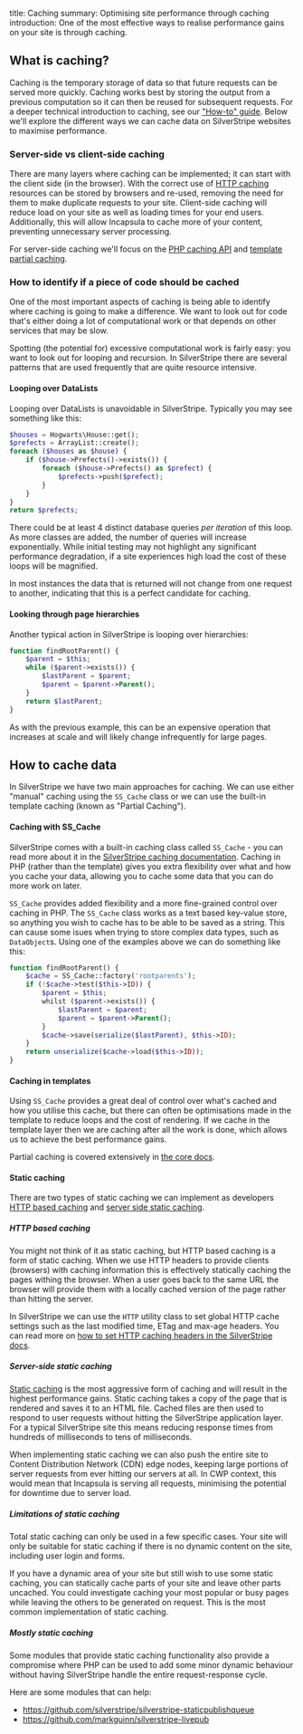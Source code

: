 title: Caching
summary: Optimising site performance through caching
introduction: One of the most effective ways to realise performance gains on your site is through caching.

## What is caching?

Caching is the temporary storage of data so that future requests can be served more quickly. Caching works best by 
storing the output from a previous computation so it can then be reused for subsequent requests. For a deeper technical 
introduction to caching, see our ["How-to" guide](https://www.cwp.govt.nz/developer-docs/en/how_tos/caching). Below 
we'll explore the different ways we can cache data on SilverStripe websites to maximise performance.

### Server-side vs client-side caching

There are many layers where caching can be implemented; it can start with the client side (in the browser). With the 
correct use of 
[HTTP caching](https://developers.google.com/web/fundamentals/performance/optimizing-content-efficiency/http-caching)
resources can be stored by browsers and re-used, removing the need for them to make duplicate requests to your site. 
Client-side caching will reduce load on your site as well as loading times for your end users. Additionally, this will 
allow Incapsula to cache more of your content, preventing unnecessary server processing.

For server-side caching we'll focus on the [PHP caching API](https://docs.silverstripe.org/en/3/developer_guides/performance/caching/)
and [template partial caching](https://docs.silverstripe.org/en/3/developer_guides/performance/partial_caching/).

### How to identify if a piece of code should be cached

One of the most important aspects of caching is being able to identify where caching is going to make a difference. 
We want to look out for code that's either doing a lot of computational work or that depends on other services that 
may be slow.

Spotting (the potential for) excessive computational work is fairly easy: you want to look out for looping and recursion.
In SilverStripe there are several patterns that are used frequently that are quite resource intensive.

#### Looping over DataLists

Looping over DataLists is unavoidable in SilverStripe. Typically you may see something like this:

```php
$houses = Hogwarts\House::get();
$prefects = ArrayList::create();
foreach ($houses as $house) {
	if ($house->Prefects()->exists()) {
		foreach ($house->Prefects() as $prefect) {
			$prefects->push($prefect);
		}
	}
}
return $prefects;
```

There could be at least 4 distinct database queries *per iteration* of this loop. As more classes are added, the number 
of queries will increase exponentially. While initial testing may not highlight any significant performance degradation,
if a site experiences high load the cost of these loops will be magnified.

In most instances the data that is returned will not change from one request to another, indicating that this is a 
perfect candidate for caching.

#### Looking through page hierarchies

Another typical action in SilverStripe is looping over hierarchies:

```php
function findRootParent() {
	$parent = $this;
	while ($parent->exists()) {
		$lastParent = $parent;
		$parent = $parent->Parent();
	}
	return $lastParent;
}
```

As with the previous example, this can be an expensive operation that increases at scale and will likely change 
infrequently for large pages.

## How to cache data

In SilverStripe we have two main approaches for caching. We can use either "manual" caching using the `SS_Cache` class 
or we can use the built-in template caching (known as "Partial Caching").

#### Caching with SS_Cache

SilverStripe comes with a built-in caching class called `SS_Cache` - you can read more about it in the [SilverStripe 
caching documentation](https://docs.silverstripe.org/en/3/developer_guides/performance/caching/). Caching in PHP 
(rather than the template) gives you extra flexibility over what and how you cache your data, allowing you to cache 
some data that you can do more work on later.

`SS_Cache` provides added flexibility and a more fine-grained control over caching in PHP. The `SS_Cache` class works 
as a text based key-value store, so anything you wish to cache has to be able to be saved as a string. This can cause
some isues when trying to store complex data types, such as `DataObject`s. Using one of the examples above we can do
something like this:

```php
function findRootParent() {
	$cache = SS_Cache::factory('rootparents');
	if (!$cache->test($this->ID)) {
		$parent = $this;
		whilst ($parent->exists()) {
			$lastParent = $parent;
			$parent = $parent->Parent();
		}
		$cache->save(serialize($lastParent), $this->ID);
	}
	return unserialize($cache->load($this->ID));
}
```

#### Caching in templates

Using `SS_Cache` provides a great deal of control over what's cached and how you utilise this cache, but there can 
often be optimisations made in the template to reduce loops and the cost of rendering. If we cache in the template 
layer then we are caching after all the work is done, which allows us to achieve the best performance gains.

Partial caching is covered extensively in 
[the core docs](https://docs.silverstripe.org/en/3/developer_guides/performance/partial_caching/).

#### Static caching

There are two types of static caching we can implement as developers [HTTP based caching](https://developers.google.com/web/fundamentals/performance/optimizing-content-efficiency/http-caching)
and [server side static caching](https://github.com/silverstripe/silverstripe-staticpublishqueue).

##### HTTP based caching

You might not think of it as static caching, but HTTP based caching is a form of static caching. When we use HTTP 
headers to provide clients (browsers) with caching information this is effectively statically caching the pages 
withing the browser. When a user goes back to the same URL the browser will provide them with a locally cached 
version of the page rather than hitting the server.

In SilverStripe we can use the `HTTP` utility class to set global HTTP cache settings such as the last modified time,
 ETag and max-age headers. You can read more on [how to set HTTP caching headers in the SilverStripe docs](https://docs.silverstripe.org/en/3/developer_guides/performance/http_cache_headers/).

##### Server-side static caching

[Static caching](https://github.com/silverstripe/silverstripe-staticpublishqueue) is the most aggressive form of caching
and will result in the highest performance gains. Static caching takes a copy of the page that is rendered and saves 
it to an HTML file. Cached files are then used to respond to user requests without hitting the SilverStripe 
application layer.  For a typical SilverStripe site this means reducing response times from hundreds of milliseconds 
to tens of milliseconds.
 
When implementing static caching we can also push the entire site to Content Distribution Network (CDN) edge nodes, 
keeping large portions of server requests from ever hitting our servers at all. In CWP context, this would mean that 
Incapsula is serving all requests, minimising the potential for downtime due to server load.

##### Limitations of static caching

Total static caching can only be used in a few specific cases. Your site will only be suitable for static caching if 
there is no dynamic content on the site, including user login and forms.

If you have a dynamic area of your site but still wish to use some static caching, you can statically cache parts of 
your site and leave other parts uncached. You could investigate caching your most popular or busy pages while leaving
the others to be generated on request. This is the most common implementation of static caching.

##### Mostly static caching

Some modules that provide static caching functionality also provide a compromise where PHP can be used to add some 
minor dynamic behaviour without having SilverStripe handle the entire request-response cycle.

Here are some modules that can help:

- https://github.com/silverstripe/silverstripe-staticpublishqueue
- https://github.com/markguinn/silverstripe-livepub